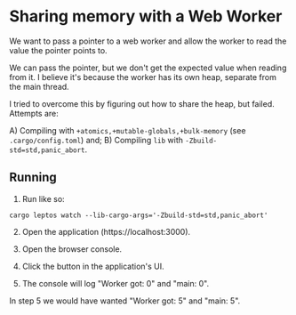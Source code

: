 # Sharing memory with a Web Worker

We want to pass a pointer to a web worker and allow the worker to read the value the pointer points
to.

We can pass the pointer, but we don't get the expected value when reading from it. I believe it's
because the worker has its own heap, separate from the main thread.

I tried to overcome this by figuring out how to share the heap, but failed. Attempts are:

A) Compiling with `+atomics,+mutable-globals,+bulk-memory` (see `.cargo/config.toml`) and;
B) Compiling `lib` with `-Zbuild-std=std,panic_abort`.

## Running

1. Run like so:

```
cargo leptos watch --lib-cargo-args='-Zbuild-std=std,panic_abort'
```

2. Open the application (https://localhost:3000).

3. Open the browser console.

4. Click the button in the application's UI.

5. The console will log "Worker got: 0" and "main: 0".

In step 5 we would have wanted "Worker got: 5" and "main: 5".
